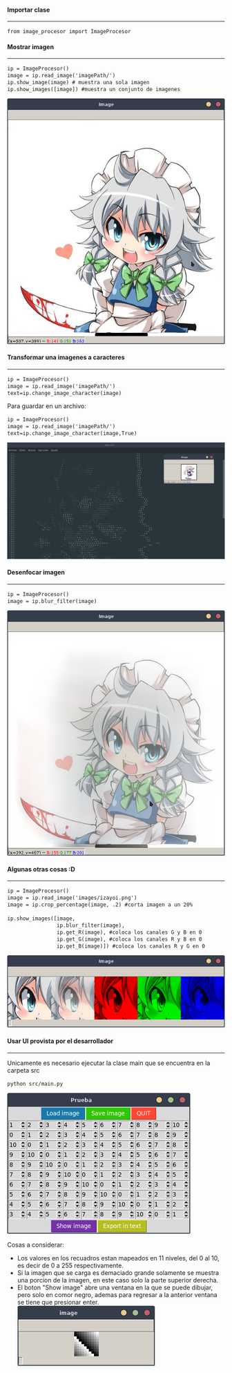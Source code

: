 #### Importar clase

---
~~~
from image_procesor import ImageProcesor
~~~

#### Mostrar imagen

---

~~~
ip = ImageProcesor()
image = ip.read_image('imagePath/')
ip.show_image(image) # muestra una sola imagen
ip.show_images([image]) #muestra un conjunto de imagenes
~~~

![imagen 1](src/images/Captura%20de%20pantalla_2020-06-20_08-48-56.png)

#### Transformar una imagenes a caracteres

---

~~~
ip = ImageProcesor()
image = ip.read_image('imagePath/')
text=ip.change_image_character(image)
~~~

Para guardar en un archivo:

~~~
ip = ImageProcesor()
image = ip.read_image('imagePath/')
text=ip.change_image_character(image,True)
~~~

![imagen 1](src/images/Captura%20de%20pantalla_2020-06-18_21-33-39.png)

#### Desenfocar imagen

---

~~~
ip = ImageProcesor()
image = ip.blur_filter(image)
~~~


![imagen 1](src/images/Captura%20de%20pantalla_2020-06-19_09-53-08.png)

#### Algunas otras cosas :D

---

~~~
ip = ImageProcesor()
image = ip.read_image('images/izayoi.png')
image = ip.crop_percentage(image, .2) #corta imagen a un 20%

ip.show_images([image,
                ip.blur_filter(image), 
                ip.get_R(image), #coloca los canales G y B en 0
                ip.get_G(image), #coloca los canales R y B en 0
                ip.get_B(image)]) #coloca los canales R y G en 0
~~~

![imagen 1](src/images/Captura%20de%20pantalla_2020-06-20_08-33-56.png)

#### Usar UI provista por el desarrollador

---

Unicamente es necesario ejecutar la clase main que se encuentra en la carpeta src
~~~
python src/main.py
~~~

![imagen 1](src/images/Captura%20UI.png)

Cosas a considerar:
- Los valores en los recuadros estan mapeados en 11 niveles, del 0 al 10, es decir de 0 a 255 respectivamente.
- Si la imagen que se carga es demaciado grande solamente se muestra una porcion de la imagen, en este caso solo la parte superior derecha.
- El boton "Show image" abre una ventana en la que se puede dibujar, pero solo en comor negro, ademas para regresar a la anterior ventana se tiene que presionar enter.
![imagen 1](src/images/Captura.png)

